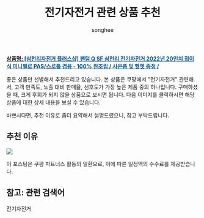 ﻿---
layout: post
title:  "전기자전거 관련 상품 추천"
author: songhee
categories: [ 전동킥보드/자전거 ]
tags: [전기자전거]
image: https://thumbnail9.coupangcdn.com/thumbnails/remote/492x492ex/image/vendor_inventory/ed75/5af0859b97a7061ced87694303613843ec767a872624fdbf0f4a5f5f95d9.jpg 
description: "쿠팡에서 전기자전거 관련 상품으로 가장 고객 선호도가 높은 제품 중 하나입니다."
---

<a href="https://www.coupang.com/vp/products/6585503649?itemId=14837859591&src=1139000&spec=10799999&addtag=400&ctag=6585503649&lptag=AF9102412&itime=20221127011939&pageType=PRODUCT&pageValue=6585503649&wPcid=16687608329457407439261&wRef=&wTime=20221127011939&redirect=landing&traceid=V0-101-34fe32bdcf5e3b1b&placementid=&clickBeacon=&campaignid=&contentcategory=&imgsize=&pageid=&deviceid=&token=&contenttype=&subid=&impressionid=&campaigntype=&requestid=&contentkeyword=&subparam=&isAddedCart="><b>상품명: <font color='#01579B'>[삼천리자전거 플러스샵] 팬텀 Q SF 삼천리 전기자전거 2022년 20인치 접이식 미니벨로 PAS/스로틀 겸용 - 100% 완조립 / 사은품 및 헬멧 증정 /</font></b></a>

좋은 상품만 선별해서 추천드리고 있습니다.
본 상품은 쿠팡에서 "전기자전거" 관련해서, 고객 만족도, 노출 대비 판매율, 선호도가 가장 높은 제품 중의 하나입니다.
구매하셨을 때, 크게 후회가 되지 않을 상품으로 보시면 됩니다. 
다음 이미지를 클릭하시면 해당 상품에 대한 상세 내용을 보실 수 있습니다.

바쁘시다면, 추천 이유로 좀더 요약해서 설명드렸으니, 참고 부탁드립니다.

## 추천 이유 

<a href="https://www.coupang.com/vp/products/6585503649?itemId=14837859591&src=1139000&spec=10799999&addtag=400&ctag=6585503649&lptag=AF9102412&itime=20221127011939&pageType=PRODUCT&pageValue=6585503649&wPcid=16687608329457407439261&wRef=&wTime=20221127011939&redirect=landing&traceid=V0-101-34fe32bdcf5e3b1b&placementid=&clickBeacon=&campaignid=&contentcategory=&imgsize=&pageid=&deviceid=&token=&contenttype=&subid=&impressionid=&campaigntype=&requestid=&contentkeyword=&subparam=&isAddedCart="><img src="https://thumbnail9.coupangcdn.com/thumbnails/remote/492x492ex/image/vendor_inventory/ed75/5af0859b97a7061ced87694303613843ec767a872624fdbf0f4a5f5f95d9.jpg"></a> 

이 포스팅은 쿠팡 파트너스 활동의 일환으로, 이에 따른 일정액의 수수료를 제공받습니다.

## 참고: 관련 검색어    
전기자전거